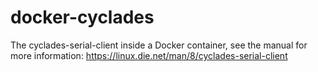 # docker-cyclades

The cyclades-serial-client inside a Docker container, see the manual for more information: https://linux.die.net/man/8/cyclades-serial-client
